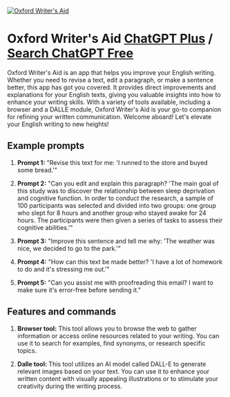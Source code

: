 
[![Oxford Writer's Aid](https://files.oaiusercontent.com/file-YZwvMGctef4Jx8k0GcefbcjY?se=2123-10-18T12%3A51%3A49Z&sp=r&sv=2021-08-06&sr=b&rscc=max-age%3D31536000%2C%20immutable&rscd=attachment%3B%20filename%3D76e23f49-5136-4cd7-9ba5-63b756a80328.png&sig=h1w5LwpGvhqzZ9qNYqLeY6uSO7GtAz2u5owrPeHPTmo%3D)](https://chat.openai.com/g/g-XYPMCl1Hy-oxford-writer-s-aid)

# Oxford Writer's Aid [ChatGPT Plus](https://chat.openai.com/g/g-XYPMCl1Hy-oxford-writer-s-aid) / [Search ChatGPT Free](https://gptcall.net/index.html#/?search=Oxford%20Writer's%20Aid)

Oxford Writer's Aid is an app that helps you improve your English writing. Whether you need to revise a text, edit a paragraph, or make a sentence better, this app has got you covered. It provides direct improvements and explanations for your English texts, giving you valuable insights into how to enhance your writing skills. With a variety of tools available, including a browser and a DALLE module, Oxford Writer's Aid is your go-to companion for refining your written communication. Welcome aboard! Let's elevate your English writing to new heights!

## Example prompts

1. **Prompt 1:** "Revise this text for me: 'I runned to the store and buyed some bread.'"

2. **Prompt 2:** "Can you edit and explain this paragraph? 'The main goal of this study was to discover the relationship between sleep deprivation and cognitive function. In order to conduct the research, a sample of 100 participants was selected and divided into two groups: one group who slept for 8 hours and another group who stayed awake for 24 hours. The participants were then given a series of tasks to assess their cognitive abilities.'"

3. **Prompt 3:** "Improve this sentence and tell me why: 'The weather was nice, we decided to go to the park.'"

4. **Prompt 4:** "How can this text be made better? 'I have a lot of homework to do and it's stressing me out.'"

5. **Prompt 5:** "Can you assist me with proofreading this email? I want to make sure it's error-free before sending it."

## Features and commands

1. **Browser tool:** This tool allows you to browse the web to gather information or access online resources related to your writing. You can use it to search for examples, find synonyms, or research specific topics.

2. **Dalle tool:** This tool utilizes an AI model called DALL-E to generate relevant images based on your text. You can use it to enhance your written content with visually appealing illustrations or to stimulate your creativity during the writing process.


